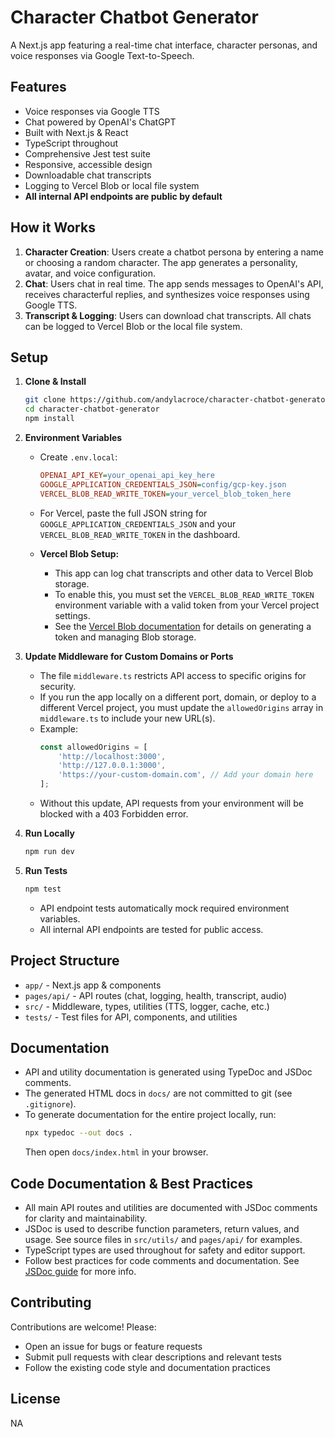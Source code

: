 # Character Chatbot Generator

A Next.js app featuring a real-time chat interface, character personas, and voice responses via Google Text-to-Speech.

## Features

- Voice responses via Google TTS
- Chat powered by OpenAI's ChatGPT
- Built with Next.js & React
- TypeScript throughout
- Comprehensive Jest test suite
- Responsive, accessible design
- Downloadable chat transcripts
- Logging to Vercel Blob or local file system
- **All internal API endpoints are public by default**

## How it Works

1. **Character Creation**: Users create a chatbot persona by entering a name or choosing a random character. The app generates a personality, avatar, and voice configuration.
2. **Chat**: Users chat in real time. The app sends messages to OpenAI's API, receives characterful replies, and synthesizes voice responses using Google TTS.
3. **Transcript & Logging**: Users can download chat transcripts. All chats can be logged to Vercel Blob or the local file system.

## Setup

1. **Clone & Install**
   ```bash
   git clone https://github.com/andylacroce/character-chatbot-generator.git
   cd character-chatbot-generator
   npm install
   ```
2. **Environment Variables**

   - Create `.env.local`:
     ```ini
     OPENAI_API_KEY=your_openai_api_key_here
     GOOGLE_APPLICATION_CREDENTIALS_JSON=config/gcp-key.json
     VERCEL_BLOB_READ_WRITE_TOKEN=your_vercel_blob_token_here
     ```
   - For Vercel, paste the full JSON string for `GOOGLE_APPLICATION_CREDENTIALS_JSON` and your `VERCEL_BLOB_READ_WRITE_TOKEN` in the dashboard.

   - **Vercel Blob Setup:**
     - This app can log chat transcripts and other data to Vercel Blob storage.
     - To enable this, you must set the `VERCEL_BLOB_READ_WRITE_TOKEN` environment variable with a valid token from your Vercel project settings.
     - See the [Vercel Blob documentation](https://vercel.com/docs/storage/vercel-blob/quickstart) for details on generating a token and managing Blob storage.

3. **Update Middleware for Custom Domains or Ports**

   - The file `middleware.ts` restricts API access to specific origins for security.
   - If you run the app locally on a different port, domain, or deploy to a different Vercel project, you must update the `allowedOrigins` array in `middleware.ts` to include your new URL(s).
   - Example:
     ```ts
     const allowedOrigins = [
         'http://localhost:3000',
         'http://127.0.0.1:3000',
         'https://your-custom-domain.com', // Add your domain here
     ];
     ```
   - Without this update, API requests from your environment will be blocked with a 403 Forbidden error.

4. **Run Locally**

   ```bash
   npm run dev
   ```
   
5. **Run Tests**
   ```bash
   npm test
   ```
   - API endpoint tests automatically mock required environment variables.
   - All internal API endpoints are tested for public access.

## Project Structure

- `app/` - Next.js app & components
- `pages/api/` - API routes (chat, logging, health, transcript, audio)
- `src/` - Middleware, types, utilities (TTS, logger, cache, etc.)
- `tests/` - Test files for API, components, and utilities

## Documentation

- API and utility documentation is generated using TypeDoc and JSDoc comments.
- The generated HTML docs in `docs/` are not committed to git (see `.gitignore`).
- To generate documentation for the entire project locally, run:
  ```bash
  npx typedoc --out docs .
  ```
  Then open `docs/index.html` in your browser.

## Code Documentation & Best Practices

- All main API routes and utilities are documented with JSDoc comments for clarity and maintainability.
- JSDoc is used to describe function parameters, return values, and usage. See source files in `src/utils/` and `pages/api/` for examples.
- TypeScript types are used throughout for safety and editor support.
- Follow best practices for code comments and documentation. See [JSDoc guide](https://jsdoc.app/) for more info.

## Contributing

Contributions are welcome! Please:
- Open an issue for bugs or feature requests
- Submit pull requests with clear descriptions and relevant tests
- Follow the existing code style and documentation practices


## License

NA
